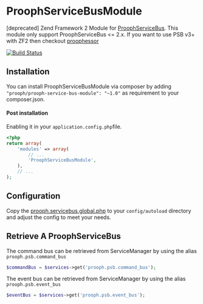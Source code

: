 ProophServiceBusModule
======================

[deprecated] Zend Framework 2 Module for [ProophServiceBus](https://github.com/prooph/service-bus).
This module only support ProophServiceBus <= 2.x. If you want to use PSB v3+ with ZF2 then checkout [proophessor](https://github.com/prooph/proophessor)

[![Build Status](https://travis-ci.org/prooph/ProophServiceBusModule.svg?branch=master)](https://travis-ci.org/prooph/ProophServiceBusModule)

Installation
------------

You can install ProophServiceBusModule via composer by adding `"prooph/prooph-service-bus-module": "~1.0"` as requirement to your composer.json.

#### Post installation

Enabling it in your `application.config.php`file.

```php
<?php
return array(
    'modules' => array(
        // ...
        'ProophServiceBusModule',
    ),
    // ...
);
```

Configuration
-------------

Copy the [prooph.servicebus.global.php](https://github.com/prooph/ProophServiceBusModule/blob/master/config/prooph.servicebus.global.php) to your
`config/autoload` directory and adjust the config to meet your needs.

Retrieve A ProophServiceBus 
---------------------------

The command bus can be retrieved from ServiceManager by using the alias `prooph.psb.command_bus`

```php
$commandBus = $services->get('prooph.psb.command_bus');
```

The event bus can be retrieved from ServiceManager by using the alias `prooph.psb.event_bus`

```php
$eventBus = $services->get('prooph.psb.event_bus');
```
